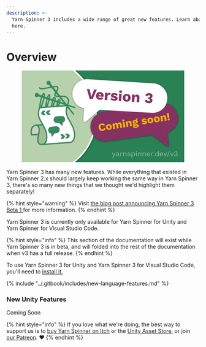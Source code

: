 ```yaml
---
description: >-
  Yarn Spinner 3 includes a wide range of great new features. Learn about them
  here.
---
```


# Overview

<figure><img src="../.gitbook/assets/Announce Tile@1x.png" alt=""><figcaption></figcaption></figure>

Yarn Spinner 3 has many new features. While everything that existed in Yarn Spinner 2.x should largely keep working the same way in Yarn Spinner 3, there's so many new things that we thought we'd highlight them separately!&#x20;

{% hint style="warning" %}
Visit [the blog post announcing Yarn Spinner 3 Beta 1 ](https://www.yarnspinner.dev/blog/yarn-spinner-3-beta-1)for more information.
{% endhint %}

Yarn Spinner 3 is currently only available for Yarn Spinner for Unity and Yarn Spinner for Visual Studio Code.

{% hint style="info" %}
This section of the documentation will exist while Yarn Spinner 3 is in beta, and will folded into the rest of the documentation when v3 has a full release.
{% endhint %}

To use Yarn Spinner 3 for Unity and Yarn Spinner 3 for Visual Studio Code, you'll need to [install it.](installing-the-beta.md)

{% include "../.gitbook/includes/new-language-features.md" %}

### New Unity Features

Coming Soon

{% hint style="info" %}
If you love what we're doing, the best way to support us is to [buy Yarn Spinner on Itch](https://yarnspinner.itch.io) or the [Unity Asset Store](https://assetstore.unity.com/publishers/91946), or join [our Patreon](http://patreon.com/secretlab). ❤️
{% endhint %}




